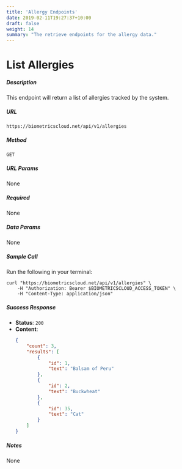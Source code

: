 ```yaml
---
title: 'Allergy Endpoints'
date: 2019-02-11T19:27:37+10:00
draft: false
weight: 14
summary: "The retrieve endpoints for the allergy data."
---
```


# **List Allergies**
##### Description
This endpoint will return a list of allergies tracked by the system.

##### URL

`https://biometricscloud.net/api/v1/allergies`

##### Method

`GET`

##### URL Params

None

##### Required

None

##### Data Params

None

##### Sample Call

Run the following in your terminal:

```shell
curl "https://biometricscloud.net/api/v1/allergies" \
    -H "Authorization: Bearer $BIOMETRICSCLOUD_ACCESS_TOKEN" \
    -H "Content-Type: application/json"
```

##### Success Response

  * **Status**: `200`
  * **Content**:
    ```json
    {
        "count": 3,
        "results": [
            {
                "id": 1,
                "text": "Balsam of Peru"
            },
            {
                "id": 2,
                "text": "Buckwheat"
            },
            {
                "id": 35,
                "text": "Cat"
            }        
        ]
    }
    ```

##### Notes

None
